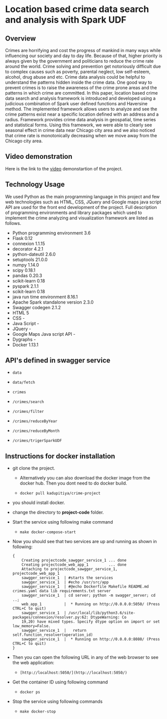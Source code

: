 # Location based crime data search and analysis with Spark UDF
  
## Overview
Crimes are horrifying and cost the progress of mankind in many ways
while influencing our society and day to day life. Because of that,
higher priority is always given by the government and politicians to
reduce the crime rate around the world. Crime solving and prevention
get notoriously difficult due to complex causes such as poverty,
parental neglect, low self-esteem, alcohol, drug abuse and etc. Crime
data analysis could be helpful to understand the patterns hidden
inside the crime data. One good way to prevent crimes is to raise the
awareness of the crime prone areas and the patterns in which crime are
committed.  In this paper, location based crime data search and
analysis framework is introduced and developed using a judicious
combination of Spark user defined functions and Haversine method. The
implemented framework allows users to analyze and see the crime
patterns exist near a specific location defined with an address and a
radius. Framework provides crime data analysis in geospatial, time
series and statistical forms. Using this framework, we were able to
clearly see seasonal effect in crime data near Chicago city area and
we also noticed that crime rate is monotonically decreasing when we
move away from the Chicago city area.

## Video demonstration
Here is the link to the [video](https://www.youtube.com/watch?v=PU7PLzCxKds) demonstartion of the project.

## Technology Usage
We used Python as the main programming language in this project and
few web technologies such as HTML, CSS, JQuery and Google maps java
script API are used for the front end development of the project. Full
description of programming environments and library packages which
used to implement the crime analyzing and visualization framework are 
listed as follows.

* Python programming environment  3.6   
* Flask                           0.12   
* connexion                       1.1.15 
* decorator                       4.2.1  
* python-dateutil                 2.6.0  
* setuptools                      21.0.0 
* numpy                           1.14.0 
* scipy                           0.18.1 
* pandas                          0.20.3 
* scikit-learn                    0.18  
* pyspark                         2.1.1  
* scikit-learn                    0.18  
* java run time environment       8.16.1
* Apache Spark standalone version 2.3.0 
* Swagger codegen                 2.1.2 
* HTML                            5       
* CSS                             -      
* Java Script                     -      
* JQuery                          -      
* Google Maps Java script API     -      
* Dygraphs                        -      
* Docker                          1.13.1 

## API's defined in swagger service

  * ```data```
  
  * ```data/fetch```
  
  * ```crimes```
  
  * ```/crimes/search```
  
  * ```/crimes/filter```
  
  * ```/crimes/reduceByYear```

  * ```/crimes/reduceByMonth```

  * ```/crimes/trigerSparkUDF```

## Instructions for docker installation

* git clone the project.
  * Alternatively you can also download the docker image from the docker hub. Then you dont need to do docker build.
  
  * ```docker pull kadupitiya/crime-project```

* you should install docker.

* change the directory to **project-code** folder.

* Start the service using following make command
  
  * ```make docker-compose-start```

* Now you should see that two services are up and running as shown in following:

	```
	{
	    Creating projectcode_sawgger_service_1 ... done
	    Creating projectcode_web_app_1         ... done
	    Attaching to projectcode_sawgger_service_1, projectcode_web_app_1
	    sawgger_service_1  | #starts the services
	    sawgger_service_1  | #echo /usr/src/app
	    sawgger_service_1  | #@echo Dockerfile Makefile README.md crimes.yaml data lib requirements.txt server
	    sawgger_service_1  | cd server; python -m swagger_server; cd ..;
	    web_app_1          |  * Running on http://0.0.0.0:5050/ (Press CTRL+C to quit)
	    sawgger_service_1  | /usr/local/lib/python3.6/site-packages/connexion/resolver.py:62: DtypeWarning: Co
	    19,20) have mixed types. Specify dtype option on import or set low_memory=False.
	    sawgger_service_1  |   return self.function_resolver(operation_id)
	    sawgger_service_1  |  * Running on http://0.0.0.0:8080/ (Press CTRL+C to quit)
	}

	```
* Then you can open the following URL in any of the web browser to see the web application:

  * ```[http://localhost:5050/](http://localhost:5050/)```

* Get the container ID using following command
  
  * ```docker ps```

* Stop the service using following commands
  
  * ```make docker-stop```
  

